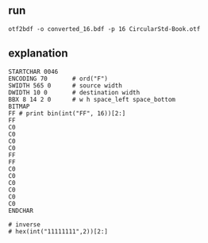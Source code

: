 ## run

    otf2bdf -o converted_16.bdf -p 16 CircularStd-Book.otf

## explanation

    STARTCHAR 0046
    ENCODING 70       # ord("F")
    SWIDTH 565 0      # source width
    DWIDTH 10 0       # destination width
    BBX 8 14 2 0      # w h space_left space_bottom
    BITMAP
    FF # print bin(int("FF", 16))[2:]
    FF
    C0
    C0
    C0
    C0
    FF
    FF
    C0
    C0
    C0
    C0
    C0
    C0
    ENDCHAR

    # inverse
    # hex(int("11111111",2))[2:]
